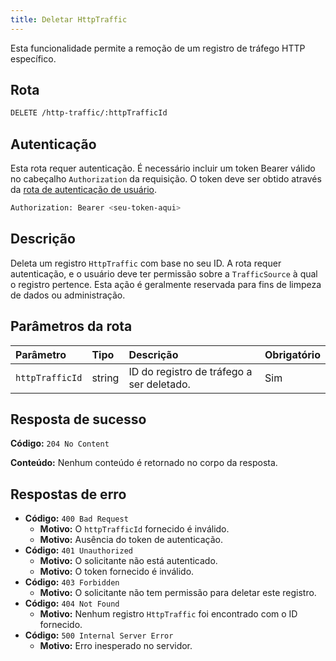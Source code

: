 ```yaml
---
title: Deletar HttpTraffic
---
```


Esta funcionalidade permite a remoção de um registro de tráfego HTTP específico.

## Rota

```bash
DELETE /http-traffic/:httpTrafficId
```

## Autenticação

Esta rota requer autenticação. É necessário incluir um token Bearer válido no cabeçalho `Authorization` da requisição. O token deve ser obtido através da [rota de autenticação de usuário](/ptbr/user/authuser/).

```bash
Authorization: Bearer <seu-token-aqui>
```

## Descrição

Deleta um registro `HttpTraffic` com base no seu ID. A rota requer autenticação, e o usuário deve ter permissão sobre a `TrafficSource` à qual o registro pertence. Esta ação é geralmente reservada para fins de limpeza de dados ou administração.

## Parâmetros da rota

| Parâmetro       | Tipo   | Descrição                                 | Obrigatório |
| :-------------- | :----- | :---------------------------------------- | :---------- |
| `httpTrafficId` | string | ID do registro de tráfego a ser deletado. | Sim         |

## Resposta de sucesso

**Código:** `204 No Content`

**Conteúdo:** Nenhum conteúdo é retornado no corpo da resposta.

## Respostas de erro

- **Código:** `400 Bad Request`
  - **Motivo:** O `httpTrafficId` fornecido é inválido.
  - **Motivo:** Ausência do token de autenticação.
- **Código:** `401 Unauthorized`
  - **Motivo:** O solicitante não está autenticado.
  - **Motivo:** O token fornecido é inválido.
- **Código:** `403 Forbidden`
  - **Motivo:** O solicitante não tem permissão para deletar este registro.
- **Código:** `404 Not Found`
  - **Motivo:** Nenhum registro `HttpTraffic` foi encontrado com o ID fornecido.
- **Código:** `500 Internal Server Error`
  - **Motivo:** Erro inesperado no servidor.

